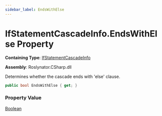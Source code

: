 ```yaml
---
sidebar_label: EndsWithElse
---
```


# IfStatementCascadeInfo\.EndsWithElse Property

**Containing Type**: [IfStatementCascadeInfo](../index.md)

**Assembly**: Roslynator\.CSharp\.dll

  
Determines whether the cascade ends with 'else' clause\.

```csharp
public bool EndsWithElse { get; }
```

### Property Value

[Boolean](https://docs.microsoft.com/en-us/dotnet/api/system.boolean)

